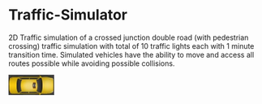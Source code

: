 # Traffic-Simulator
  2D Traffic simulation of a crossed junction double road (with pedestrian crossing) traffic simulation with total of 10 traffic lights each with 1 minute transition time. Simulated vehicles have the ability to move and access all routes possible while avoiding possible collisions.
  
![alt](https://github.com/Dna072/Traffic-Simulator/blob/master/resources/car1.jpg)

